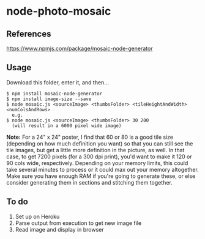 # node-photo-mosaic

## References

https://www.npmjs.com/package/mosaic-node-generator

## Usage

Download this folder, enter it, and then...

```
$ npm install mosaic-node-generator
$ npm install image-size --save
$ node mosaic.js <sourceImage> <thumbsFolder> <tileHeightAndWidth> <numColsAndRows>
  e.g.
$ node mosaic.js <sourceImage> <thumbsFolder> 30 200
  (will result in a 6000 pixel wide image)
```

**Note:** For a 24" x 24" poster, I find that 60 or 80 is a good tile size (depending on how much definition you want) so that you can still see the tile images, but get a little more definition in the picture, as well. In that case, to get 7200 pixels (for a 300 dpi print), you'd want to make it 120 or 90 cols wide, respectively. Depending on your memory limits, this could take several minutes to process or it could max out your memory altogether. Make sure you have enough RAM if you're going to generate these, or else consider generating them in sections and stitching them together.

## To do

1. Set up on Heroku
1. Parse output from execution to get new image file
1. Read image and display in browser

